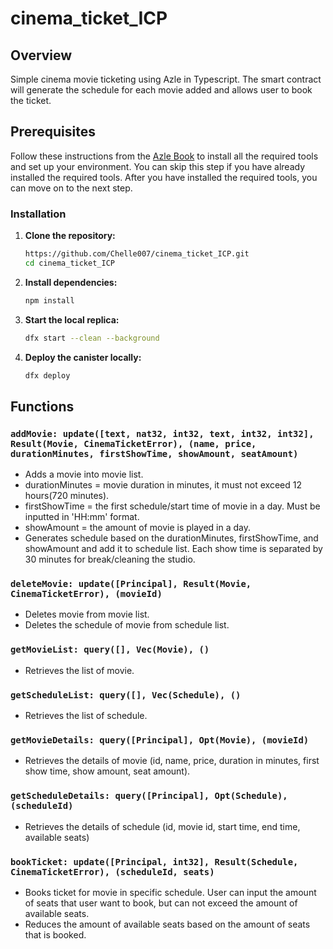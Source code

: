 # cinema_ticket_ICP

## Overview

Simple cinema movie ticketing using Azle in Typescript. The smart contract will generate the schedule for each movie added and allows user to book the ticket.

## Prerequisites

Follow these instructions from the [Azle Book](https://demergent-labs.github.io/azle/installation.html) to install all the required tools and set up your environment. You can skip this step if you have already installed the required tools.
After you have installed the required tools, you can move on to the next step.

### Installation

1. **Clone the repository:**
   ```bash
   https://github.com/Chelle007/cinema_ticket_ICP.git
   cd cinema_ticket_ICP

2. **Install dependencies:**
   ```bash
   npm install

3. **Start the local replica:**
   ```bash
   dfx start --clean --background

4. **Deploy the canister locally:**
   ```bash
   dfx deploy

## Functions

### `addMovie: update([text, nat32, int32, text, int32, int32], Result(Movie, CinemaTicketError), (name, price, durationMinutes, firstShowTime, showAmount, seatAmount)`

- Adds a movie into movie list.
- durationMinutes = movie duration in minutes, it must not exceed 12 hours(720 minutes).
- firstShowTime = the first schedule/start time of movie in a day. Must be inputted in 'HH:mm' format.
- showAmount = the amount of movie is played in a day.
- Generates schedule based on the durationMinutes, firstShowTime, and showAmount and add it to schedule list. Each show time is separated by 30 minutes for break/cleaning the studio.

### `deleteMovie: update([Principal], Result(Movie, CinemaTicketError), (movieId)`

- Deletes movie from movie list.
- Deletes the schedule of movie from schedule list.

### `getMovieList: query([], Vec(Movie), ()`

- Retrieves the list of movie.

### `getScheduleList: query([], Vec(Schedule), ()`

- Retrieves the list of schedule.
    
### `getMovieDetails: query([Principal], Opt(Movie), (movieId)`

- Retrieves the details of movie (id, name, price, duration in minutes, first show time, show amount, seat amount).

### `getScheduleDetails: query([Principal], Opt(Schedule), (scheduleId)`

- Retrieves the details of schedule (id, movie id, start time, end time, available seats)

### `bookTicket: update([Principal, int32], Result(Schedule, CinemaTicketError), (scheduleId, seats)`

- Books ticket for movie in specific schedule. User can input the amount of seats that user want to book, but can not exceed the amount of available seats.
- Reduces the amount of available seats based on the amount of seats that is booked.
